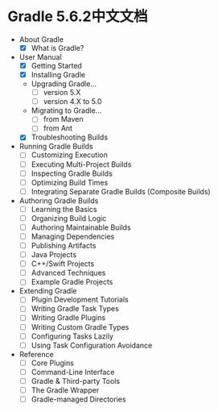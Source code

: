 # Gradle 5.6.2中文文档

- About Gradle
  - [X] What is Gradle?

- User Manual
  - [X] Getting Started
  - [X] Installing Gradle
  - Upgrading Gradle...
    - [ ] version 5.X
    - [ ] version 4.X to 5.0
  - Migrating to Gradle...
    - [ ] from Maven
    - [ ] from Ant
  - [X] Troubleshooting Builds

- Running Gradle Builds
  - [ ] Customizing Execution
  - [ ] Executing Multi-Project Builds
  - [ ] Inspecting Gradle Builds
  - [ ] Optimizing Build Times
  - [ ] Integrating Separate Gradle Builds (Composite Builds)

- Authoring Gradle Builds
  - [ ] Learning the Basics
  - [ ] Organizing Build Logic
  - [ ] Authoring Maintainable Builds
  - [ ] Managing Dependencies
  - [ ] Publishing Artifacts
  - [ ] Java Projects
  - [ ] C++/Swift Projects
  - [ ] Advanced Techniques
  - [ ] Example Gradle Projects

- Extending Gradle
  - [ ] Plugin Development Tutorials
  - [ ] Writing Gradle Task Types
  - [ ] Writing Gradle Plugins
  - [ ] Writing Custom Gradle Types
  - [ ] Configuring Tasks Lazily
  - [ ] Using Task Configuration Avoidance

- Reference
  - [ ] Core Plugins
  - [ ] Command-Line Interface
  - [ ] Gradle & Third-party Tools
  - [ ] The Gradle Wrapper
  - [ ] Gradle-managed Directories

